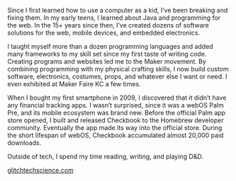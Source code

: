 Since I first learned how to use a computer as a kid, I’ve been breaking and fixing them. In my early teens, I learned about Java and programming for the web. In the 15+ years since then, I’ve created dozens of software solutions for the web, mobile devices, and embedded electronics.

I taught myself more than a dozen programming languages and added many frameworks to my skill set since my first taste of writing code. Creating programs and websites led me to the Maker movement. By combining programming with my physical crafting skills, I now build custom software, electronics, costumes, props, and whatever else I want or need. I even exhibited at Maker Faire KC a few times.

When I bought my first smartphone in 2009, I discovered that it didn’t have any financial tracking apps. I wasn’t surprised, since it was a webOS Palm Pre, and its mobile ecosystem was brand new. Before the official Palm app store opened, I built and released Checkbook to the Homebrew developer community. Eventually the app made its way into the official store. During the short lifespan of webOS, Checkbook accumulated almost 20,000 paid downloads.

Outside of tech, I spend my time reading, writing, and playing D&D.

[glitchtechscience.com](https://glitchtechscience.com/)
